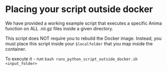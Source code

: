 # Placing your script outside docker

We have provided a working example script that executes a specific Anima function on ALL .nii.gz files inside a given directory.    

This script does NOT require you to rebuild the Docker image. Instead, you must place this script inside your `$localfolder` that you map inside the container. 

To execute it - run `bash runs_python_script_outside_docker.sh <input_folder>`

